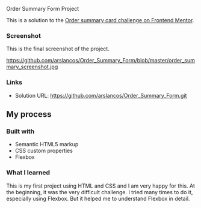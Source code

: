 Order Summary Form Project

This is a solution to the [Order summary card challenge on Frontend Mentor](https://www.frontendmentor.io/challenges/order-summary-component-QlPmajDUj). 

### Screenshot

This is the final screenshot of the project.

https://github.com/arslancos/Order_Summary_Form/blob/master/order_summary_screenshot.jpg

### Links

- Solution URL: https://github.com/arslancos/Order_Summary_Form.git

## My process

### Built with

- Semantic HTML5 markup
- CSS custom properties
- Flexbox

### What I learned

This is my first project using HTML and CSS and I am very happy for this. At the beginning, it was the very difficult challenge. I tried many times to do it, especially using Flexbox. But it helped me to understand Flexbox in detail.


